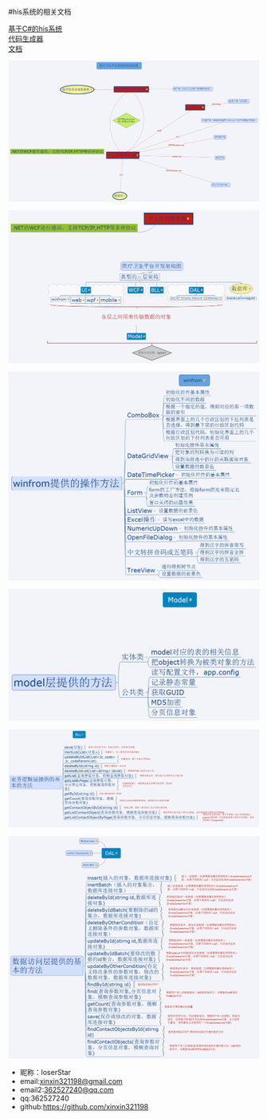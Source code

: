 #his系统的相关文档


[基于C#的his系统](https://github.com/xinxin321198/mcyl/)<br/>
[代码生成器](https://github.com/xinxin321198/mcylCodeGenerator)<br/>
[文档](https://github.com/xinxin321198/mcylDoc)<br/>

![网络架构设计图](https://github.com/xinxin321198/mcylDoc/blob/master/doc/%E6%9E%B6%E6%9E%84%E5%9B%BE/%E5%8C%BB%E7%96%97%E5%8D%AB%E7%94%9F%E5%B9%B3%E5%8F%B0%E7%B3%BB%E7%BB%9F%E7%BD%91%E7%BB%9C%E6%9E%B6%E6%9E%84%E5%9B%BE.png)

![项目设计架构图](https://github.com/xinxin321198/mcylDoc/blob/master/doc/%E6%9E%B6%E6%9E%84%E5%9B%BE/%E4%B8%AD%E5%BF%83%E5%BA%94%E7%94%A8%E6%9C%8D%E5%8A%A1%E5%99%A8.png)

![windform](https://github.com/xinxin321198/mcylDoc/blob/master/doc/%E6%9E%B6%E6%9E%84%E5%9B%BE/winfrom.png)

![Model层](https://github.com/xinxin321198/mcylDoc/blob/master/doc/%E6%9E%B6%E6%9E%84%E5%9B%BE/Model.png)

![BLL层](https://github.com/xinxin321198/mcylDoc/blob/master/doc/%E6%9E%B6%E6%9E%84%E5%9B%BE/BLL.png)

![DAL层](https://github.com/xinxin321198/mcylDoc/blob/master/doc/%E6%9E%B6%E6%9E%84%E5%9B%BE/DAL.png)

* 昵称：loserStar<br/>
* email:xinxin321198@gmail.com<br/>
* email2:362527240@qq.com<br/>
* qq:362527240<br/>
* github:https://github.com/xinxin321198<br/>
